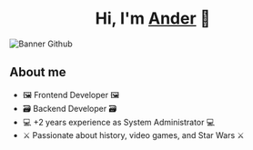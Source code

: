 <div align="center">
<h1 align="center">Hi, I'm <a href="https://andermunozrivas.netlify.app" target="_blank">Ander</a> 👋</h1>
</div>
<img src="https://i.imgur.com/CS6klg5.png" alt="Banner Github">

## About me

- 🖼️ Frontend Developer 🖼️
- 🗃️ Backend Developer 🗃️
- 💻 +2 years experience as System Administrator 💻
- ⚔️ Passionate about history, video games, and Star Wars ⚔️
<br>

